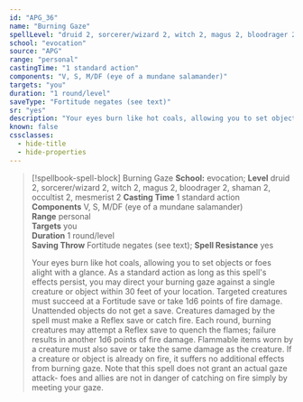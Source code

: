 ```yaml
---
id: "APG_36"
name: "Burning Gaze"
spellLevel: "druid 2, sorcerer/wizard 2, witch 2, magus 2, bloodrager 2, shaman 2, occultist 2, mesmerist 2"
school: "evocation"
source: "APG"
range: "personal"
castingTime: "1 standard action"
components: "V, S, M/DF (eye of a mundane salamander)"
targets: "you"
duration: "1 round/level"
saveType: "Fortitude negates (see text)"
sr: "yes"
description: "Your eyes burn like hot coals, allowing you to set objects or foes alight with a glance. As a standard action as long as this spell's effects persist, you may direct your burning gaze against a single creature or object within 30 feet of your location. Targeted creatures must succeed at a Fortitude save or take 1d6 points of fire damage. Unattended objects do not get a save. Creatures damaged by the spell must make a Reflex save or catch fire. Each round, burning creatures may attempt a Reflex save to quench the flames; failure results in another 1d6 points of fire damage. Flammable items worn by a creature must also save or take the same damage as the creature. If a creature or object is already on fire, it suffers no additional effects from burning gaze. Note that this spell does not grant an actual gaze attack- foes and allies are not in danger of catching on fire simply by meeting your gaze."
known: false
cssclasses:
  - hide-title
  - hide-properties
---
```


> [!spellbook-spell-block] Burning Gaze
> **School:** evocation; **Level** druid 2, sorcerer/wizard 2, witch 2, magus 2, bloodrager 2, shaman 2, occultist 2, mesmerist 2
> **Casting Time** 1 standard action  
> **Components** V, S, M/DF (eye of a mundane salamander)  
> **Range** personal  
> **Targets** you  
> **Duration** 1 round/level  
> **Saving Throw** Fortitude negates (see text); **Spell Resistance** yes
> 
> Your eyes burn like hot coals, allowing you to set objects or foes alight with a glance. As a standard action as long as this spell's effects persist, you may direct your burning gaze against a single creature or object within 30 feet of your location. Targeted creatures must succeed at a Fortitude save or take 1d6 points of fire damage. Unattended objects do not get a save. Creatures damaged by the spell must make a Reflex save or catch fire. Each round, burning creatures may attempt a Reflex save to quench the flames; failure results in another 1d6 points of fire damage. Flammable items worn by a creature must also save or take the same damage as the creature. If a creature or object is already on fire, it suffers no additional effects from burning gaze. Note that this spell does not grant an actual gaze attack- foes and allies are not in danger of catching on fire simply by meeting your gaze.